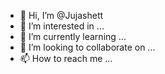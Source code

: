 - 👋 Hi, I’m @Jujashett
- 👀 I’m interested in ...
- 🌱 I’m currently learning ...
- 💞️ I’m looking to collaborate on ...
- 📫 How to reach me ...

<!---
Jujashett/Jujashett is a ✨ special ✨ repository because its `README.md` (this file) appears on your GitHub profile.
You can click the Preview link to take a look at your changes.
--->
